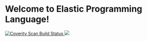 # Welcome to Elastic Programming Language! #

<a href="https://scan.coverity.com/projects/ordinarydude-elastic-pl">
  <img alt="Coverity Scan Build Status"
       src="https://scan.coverity.com/projects/10947/badge.svg"/>
</a> <img src="https://travis-ci.org/OrdinaryDude/elastic-pl.svg?branch=master"/>
